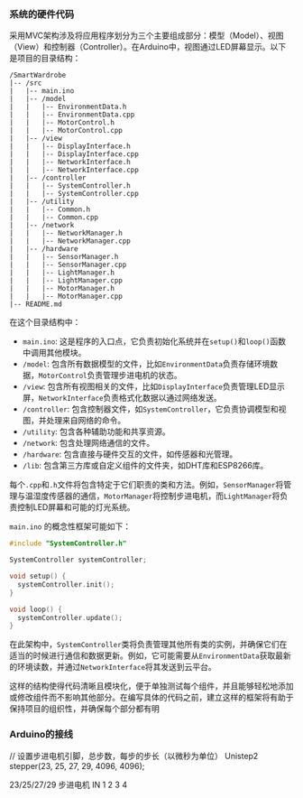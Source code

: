 ### 系统的硬件代码

采用MVC架构涉及将应用程序划分为三个主要组成部分：模型（Model）、视图（View）和控制器（Controller）。在Arduino中，视图通过LED屏幕显示。以下是项目的目录结构：

```
/SmartWardrobe
|-- /src
|   |-- main.ino
|   |-- /model
|   |   |-- EnvironmentData.h
|   |   |-- EnvironmentData.cpp
|   |   |-- MotorControl.h
|   |   |-- MotorControl.cpp
|   |-- /view
|   |   |-- DisplayInterface.h
|   |   |-- DisplayInterface.cpp
|   |   |-- NetworkInterface.h
|   |   |-- NetworkInterface.cpp
|   |-- /controller
|   |   |-- SystemController.h
|   |   |-- SystemController.cpp
|   |-- /utility
|   |   |-- Common.h
|   |   |-- Common.cpp
|   |-- /network
|   |   |-- NetworkManager.h
|   |   |-- NetworkManager.cpp
|   |-- /hardware
|   |   |-- SensorManager.h
|   |   |-- SensorManager.cpp
|   |   |-- LightManager.h
|   |   |-- LightManager.cpp
|   |   |-- MotorManager.h
|   |   |-- MotorManager.cpp
|-- README.md
```

在这个目录结构中：

- `main.ino`: 这是程序的入口点，它负责初始化系统并在`setup()`和`loop()`函数中调用其他模块。
- `/model`: 包含所有数据模型的文件，比如`EnvironmentData`负责存储环境数据，`MotorControl`负责管理步进电机的状态。
- `/view`: 包含所有视图相关的文件，比如`DisplayInterface`负责管理LED显示屏，`NetworkInterface`负责格式化数据以通过网络发送。
- `/controller`: 包含控制器文件，如`SystemController`，它负责协调模型和视图，并处理来自网络的命令。
- `/utility`: 包含各种辅助功能和共享资源。
- `/network`: 包含处理网络通信的文件。
- `/hardware`: 包含直接与硬件交互的文件，如传感器和光管理。
- `/lib`: 包含第三方库或自定义组件的文件夹，如DHT库和ESP8266库。

每个`.cpp`和`.h`文件将包含特定于它们职责的类和方法。例如，`SensorManager`将管理与温湿度传感器的通信，`MotorManager`将控制步进电机，而`LightManager`将负责控制LED屏幕和可能的灯光系统。

`main.ino` 的概念性框架可能如下：

```cpp
#include "SystemController.h"

SystemController systemController;

void setup() {
  systemController.init();
}

void loop() {
  systemController.update();
}
```

在此架构中，`SystemController`类将负责管理其他所有类的实例，并确保它们在适当的时候进行通信和数据更新。例如，它可能需要从`EnvironmentData`获取最新的环境读数，并通过`NetworkInterface`将其发送到云平台。

这样的结构使得代码清晰且模块化，便于单独测试每个组件，并且能够轻松地添加或修改组件而不影响其他部分。在编写具体的代码之前，建立这样的框架将有助于保持项目的组织性，并确保每个部分都有明

### Arduino的接线

// 设置步进电机引脚，总步数，每步的步长（以微秒为单位）
Unistep2 stepper(23, 25, 27, 29, 4096, 4096);

23/25/27/29 步进电机 IN 1 2 3 4


